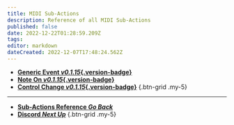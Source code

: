 ```yaml
---
title: MIDI Sub-Actions
description: Reference of all MIDI Sub-Actions
published: false
date: 2022-12-22T01:28:59.209Z
tags: 
editor: markdown
dateCreated: 2022-12-07T17:48:24.562Z
---
```


- [<i class="mdi mdi-video-input-component primary--text"></i>**Generic Event *v0.1.15*{.version-badge}**](/en/Sub-Actions/MIDI/Generic-Event)
- [<i class="mdi mdi-video-input-component primary--text"></i>**Note On *v0.1.15*{.version-badge}**](/en/Sub-Actions/MIDI/Note-On)
- [<i class="mdi mdi-video-input-component primary--text"></i>**Control Change *v0.1.15*{.version-badge}**](/en/Sub-Actions/MIDI/Control-Change)
{.btn-grid .my-5}

---

- [<i class="mdi mdi-chevron-left"></i>**Sub-Actions Reference *Go Back***](/en/Sub-Actions)
- [<i class="mdi mdi-discord text--discord"></i> **Discord *Next Up***](/Sub-Actions/Discord)
{.btn-grid .my-5}